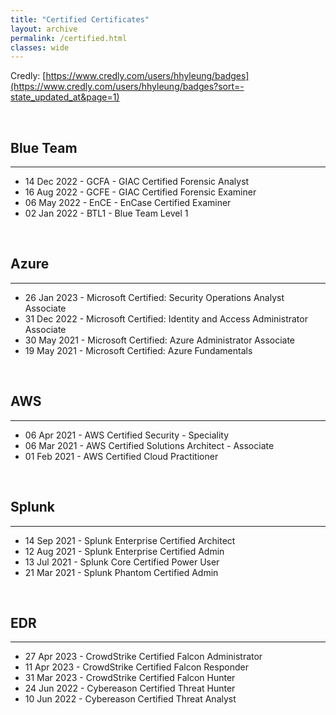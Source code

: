 ```yaml
---
title: "Certified Certificates"
layout: archive
permalink: /certified.html
classes: wide
---
```


Credly: [https://www.credly.com/users/hhyleung/badges](https://www.credly.com/users/hhyleung/badges?sort=-state_updated_at&page=1)

<br>

## Blue Team
---
- 14 Dec 2022 - GCFA - GIAC Certified Forensic Analyst
- 16 Aug 2022 - GCFE - GIAC Certified Forensic Examiner
- 06 May 2022 - EnCE - EnCase Certified Examiner
- 02 Jan 2022 - BTL1 - Blue Team Level 1

<br>

## Azure
---
- 26 Jan 2023 - Microsoft Certified: Security Operations Analyst Associate
- 31 Dec 2022 - Microsoft Certified: Identity and Access Administrator Associate
- 30 May 2021 - Microsoft Certified: Azure Administrator Associate
- 19 May 2021 - Microsoft Certified: Azure Fundamentals

<br>

## AWS
---
- 06 Apr 2021 - AWS Certified Security - Speciality
- 06 Mar 2021 - AWS Certified Solutions Architect - Associate
- 01 Feb 2021 - AWS Certified Cloud Practitioner

<br>

## Splunk
---
- 14 Sep 2021 - Splunk Enterprise Certified Architect
- 12 Aug 2021 - Splunk Enterprise Certified Admin
- 13 Jul 2021 - Splunk Core Certified Power User
- 21 Mar 2021 - Splunk Phantom Certified Admin

<br>

## EDR
---
- 27 Apr 2023 - CrowdStrike Certified Falcon Administrator
- 11 Apr 2023 - CrowdStrike Certified Falcon Responder
- 31 Mar 2023 - CrowdStrike Certified Falcon Hunter
- 24 Jun 2022 - Cybereason Certified Threat Hunter
- 10 Jun 2022 - Cybereason Certified Threat Analyst

<br>
